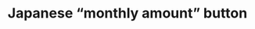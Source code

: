 ---
layout: smileys&emotion
title: Japanese “monthly amount” button
emoji: japanese_monthly_amount_button
permalink: 🈷.html
image: assets/img/3moji/japanese_monthly_amount_button.png
---